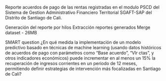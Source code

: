 Reporte acuerdos de pago de las rentas registradas  en el modulo PSCD del Sistema de Gestion Administrativo Financiero Territorial SGAFT-SAP del Distrito de Santiago de Cali.

Generación del reporte por hilos 
Extracción reportes generados
Merge dataset - 26MB 

SMART question
¿En qué medida la implementación de un modelo predictivo basado en técnicas de machine learning (usando datos históricos de acuerdos de pago con parámetros como “Base acuerdo”, “Vlr ctas”, y otros indicadores económicos) puede incrementar en al menos un 15% la recuperación de ingresos corrientes en un periodo de 12 meses, permitiendo definir estrategias de intervención más focalizadas en Santiago de Cali?
